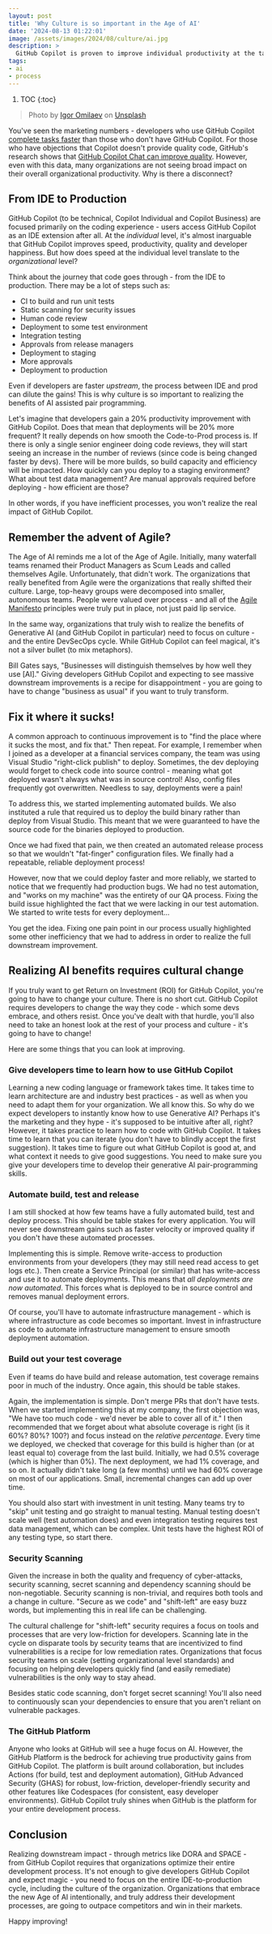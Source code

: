 ```yaml
---
layout: post
title: 'Why Culture is so important in the Age of AI'
date: '2024-08-13 01:22:01'
image: /assets/images/2024/08/culture/ai.jpg
description: >
  GitHub Copilot is proven to improve individual productivity at the task level. However, organizations need to be intentional and systematic in how they scale GitHub Copilot broadly in order to realize organizational benefits. In this post I'll discuss why culture is so important in the Age of AI.
tags:
- ai
- process
---
```


1. TOC
{:toc}

> Photo by <a href="https://unsplash.com/@omilaev?utm_content=creditCopyText&utm_medium=referral&utm_source=unsplash">Igor Omilaev</a> on <a href="https://unsplash.com/photos/a-computer-chip-with-the-letter-a-on-top-of-it-eGGFZ5X2LnA?utm_content=creditCopyText&utm_medium=referral&utm_source=unsplash">Unsplash</a>
  

You've seen the marketing numbers - developers who use GitHub Copilot [complete tasks faster](https://github.blog/news-insights/research/research-quantifying-github-copilots-impact-on-developer-productivity-and-happiness/) than those who don't have GitHub Copilot. For those who have objections that Copilot doesn't provide quality code, GitHub's research shows that [GitHub Copilot Chat can improve quality](https://github.blog/news-insights/research/research-quantifying-github-copilots-impact-on-code-quality/). However, even with this data, many organizations are not seeing broad impact on their overall organizational productivity. Why is there a disconnect?

## From IDE to Production

GitHub Copilot (to be technical, Copilot Individual and Copilot Business) are focused primarily on the coding experience - users access GitHub Copilot as an IDE extension after all. At the _individual_ level, it's almost inarguable that GitHub Copilot improves speed, productivity, quality and developer happiness. But how does speed at the individual level translate to the _organizational_ level?

Think about the journey that code goes through - from the IDE to production. There may be a lot of steps such as:

- CI to build and run unit tests
- Static scanning for security issues
- Human code review
- Deployment to some test environment
- Integration testing
- Approvals from release managers
- Deployment to staging
- More approvals
- Deployment to production

Even if developers are faster _upstream_, the process between IDE and prod can dilute the gains! This is why culture is so important to realizing the benefits of AI assisted pair programming.

Let's imagine that developers gain a 20% productivity improvement with GitHub Copilot. Does that mean that deployments will be 20% more frequent? It really depends on how smooth the Code-to-Prod process is. If there is only a single senior engineer doing code reviews, they will start seeing an increase in the number of reviews (since code is being changed faster by devs). There will be more builds, so build capacity and efficiency will be impacted. How quickly can you deploy to a staging environment? What about test data management? Are manual approvals required before deploying - how efficient are those?

In other words, if you have inefficient processes, you won't realize the real impact of GitHub Copilot.

## Remember the advent of Agile?

The Age of AI reminds me a lot of the Age of Agile. Initially, many waterfall teams renamed their Product Managers as Scum Leads and called themselves Agile. Unfortunately, that didn't work. The organizations that really benefited from Agile were the organizations that really shifted their culture. Large, top-heavy groups were decomposed into smaller, autonomous teams. People were valued over process - and all of the [Agile Manifesto](https://agilemanifesto.org/) principles were truly put in place, not just paid lip service.

In the same way, organizations that truly wish to realize the benefits of Generative AI (and GitHub Copilot in particular) need to focus on culture - and the entire DevSecOps cycle. While GitHub Copilot can feel magical, it's not a silver bullet (to mix metaphors).

Bill Gates says, "Businesses will distinguish themselves by how well they use [AI]." Giving developers GitHub Copilot and expecting to see massive downstream improvements is a recipe for disappointment - you are going to have to change "business as usual" if you want to truly transform.

## Fix it where it sucks!

A common approach to continuous improvement is to "find the place where it sucks the most, and fix that." Then repeat. For example, I remember when I joined as a developer at a financial services company, the team was using Visual Studio "right-click publish" to deploy. Sometimes, the dev deploying would forget to check code into source control - meaning what got deployed wasn't always what was in source control! Also, config files frequently got overwritten. Needless to say, deployments were a pain!

To address this, we started implementing automated builds. We also instituted a rule that required us to deploy the build binary rather than deploy from Visual Studio. This meant that we were guaranteed to have the source code for the binaries deployed to production.

Once we had fixed that pain, we then created an automated release process so that we wouldn't "fat-finger" configuration files. We finally had a repeatable, reliable deployment process!

However, now that we could deploy faster and more reliably, we started to notice that we frequently had production bugs. We had no test automation, and "works on my machine" was the entirety of our QA process. Fixing the build issue highlighted the fact that we were lacking in our test automation. We started to write tests for every deployment...

You get the idea. Fixing one pain point in our process usually highlighted some other inefficiency that we had to address in order to realize the full downstream improvement.

## Realizing AI benefits requires cultural change

If you truly want to get Return on Investment (ROI) for GitHub Copilot, you're going to have to change your culture. There is no short cut. GitHub Copilot requires developers to change the way they code - which some devs embrace, and others resist. Once you've dealt with that hurdle, you'll also need to take an honest look at the rest of your process and culture - it's going to have to change!

Here are some things that you can look at improving.

### Give developers time to learn how to use GitHub Copilot

Learning a new coding language or framework takes time. It takes time to learn architecture are and industry best practices - as well as when you need to adapt them for your organization. We all know this. So why do we expect developers to instantly know how to use Generative AI? Perhaps it's the marketing and they hype - it's supposed to be intuitive after all, right? However, it takes practice to learn how to code with GitHub Copilot. It takes time to learn that you can iterate (you don't have to blindly accept the first suggestion). It takes time to figure out what GitHub Copilot is good at, and what context it needs to give good suggestions. You need to make sure you give your developers time to develop their generative AI pair-programming skills.

### Automate build, test and release

I am still shocked at how few teams have a fully automated build, test and deploy process. This should be table stakes for every application. You will never see downstream gains such as faster velocity or improved quality if you don't have these automated processes.

Implementing this is simple. Remove write-access to production environments from your developers (they may still need read access to get logs etc.). Then create a Service Principal (or similar) that has write-access and use it to automate deployments. This means that _all deployments are now automated_. This forces what is deployed to be in source control and removes manual deployment errors.

Of course, you'll have to automate infrastructure management - which is where infrastructure as code becomes so important. Invest in infrastructure as code to automate infrastructure management to ensure smooth deployment automation.

### Build out your test coverage

Even if teams do have build and release automation, test coverage remains poor in much of the industry. Once again, this should be table stakes.

Again, the implementation is simple. Don't merge PRs that don't have tests. When we started implementing this at my company, the first objection was, "We have too much code - we'd never be able to cover all of it." I then recommended that we forget about what absolute coverage is right (is it 60%? 80%? 100?) and focus instead on the _relative percentage_. Every time we deployed, we checked that coverage for this build is higher than (or at least equal to) coverage from the last build. Initially, we had 0.5% coverage (which is higher than 0%). The next deployment, we had 1% coverage, and so on. It actually didn't take long (a few months) until we had 60% coverage on most of our applications. Small, incremental changes can add up over time.

You should also start with investment in unit testing. Many teams try to "skip" unit testing and go straight to manual testing. Manual testing doesn't scale well (test automation does) and even integration testing requires test data management, which can be complex. Unit tests have the highest ROI of any testing type, so start there.

### Security Scanning

Given the increase in both the quality and frequency of cyber-attacks, security scanning, secret scanning and dependency scanning should be non-negotiable. Security scanning is non-trivial, and requires both tools and a change in culture. "Secure as we code" and "shift-left" are easy buzz words, but implementing this in real life can be challenging.

The cultural challenge for "shift-left" security requires a focus on tools and processes that are very low-friction for developers. Scanning late in the cycle on disparate tools by security teams that are incentivized to find vulnerabilities is a recipe for low remediation rates. Organizations that focus security teams on scale (setting organizational level standards) and focusing on helping developers quickly find (and easily remediate) vulnerabilities is the only way to stay ahead.

Besides static code scanning, don't forget secret scanning! You'll also need to continuously scan your dependencies to ensure that you aren't reliant on vulnerable packages.

### The GitHub Platform

Anyone who looks at GitHub will see a huge focus on AI. However, the GitHub Platform is the bedrock for achieving true productivity gains from GitHub Copilot. The platform is built around collaboration, but includes Actions (for build, test and deployment automation), GitHub Advanced Security (GHAS) for robust, low-friction, developer-friendly security and other features like Codespaces (for consistent, easy developer environments). GitHub Copilot truly shines when GitHub is the platform for your entire development process.

## Conclusion

Realizing downstream impact - through metrics like DORA and SPACE - from GitHub Copilot requires that organizations optimize their entire development process. It's not enough to give developers GitHub Copilot and expect magic - you need to focus on the entire IDE-to-production cycle, including the culture of the organization. Organizations that embrace the new Age of AI intentionally, and truly address their development processes, are going to outpace competitors and win in their markets.

Happy improving!